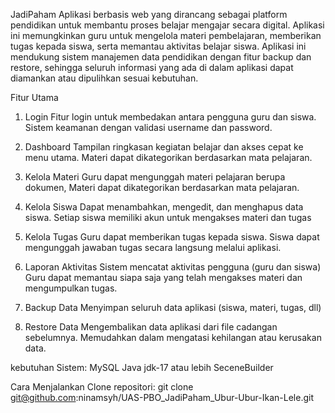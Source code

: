JadiPaham
Aplikasi berbasis web yang dirancang sebagai platform pendidikan untuk membantu proses belajar mengajar secara digital. Aplikasi ini memungkinkan guru untuk mengelola materi pembelajaran, memberikan tugas kepada siswa, serta memantau aktivitas belajar siswa.
Aplikasi ini mendukung sistem manajemen data pendidikan dengan fitur backup dan restore, sehingga seluruh informasi yang ada di dalam aplikasi dapat diamankan atau dipulihkan sesuai kebutuhan.

Fitur Utama
1.	Login
 Fitur login untuk membedakan antara pengguna guru dan siswa.
  Sistem keamanan dengan validasi username dan password.

2.	Dashboard 
Tampilan ringkasan kegiatan belajar dan akses cepat ke menu utama.
Materi dapat dikategorikan berdasarkan mata pelajaran.

3.	Kelola Materi
Guru dapat mengunggah materi pelajaran berupa dokumen,
Materi dapat dikategorikan berdasarkan mata pelajaran.

4.	Kelola Siswa
Dapat menambahkan, mengedit, dan menghapus data siswa.
Setiap siswa memiliki akun untuk mengakses materi dan tugas

5.	Kelola Tugas
Guru dapat memberikan tugas kepada siswa.
Siswa dapat mengunggah jawaban tugas secara langsung melalui aplikasi.

6.	Laporan Aktivitas
Sistem mencatat aktivitas pengguna (guru dan siswa)
Guru dapat memantau siapa saja yang telah mengakses materi dan mengumpulkan tugas.

7.	Backup Data
Menyimpan seluruh data aplikasi (siswa, materi, tugas, dll)

8.	Restore Data
Mengembalikan data aplikasi dari file cadangan sebelumnya.
Memudahkan dalam mengatasi kehilangan atau kerusakan data.

kebutuhan Sistem:
MySQL
Java jdk-17 atau lebih
SeceneBuilder

Cara Menjalankan
Clone repositori:
git clone git@github.com:ninamsyh/UAS-PBO_JadiPaham_Ubur-Ubur-Ikan-Lele.git

